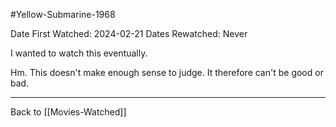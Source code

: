 #Yellow-Submarine-1968

Date First Watched:  2024-02-21
Dates Rewatched:  Never

I wanted to watch this eventually.

Hm.  This doesn't make enough sense to judge.  It therefore can't be good or bad.

---
Back to [[Movies-Watched]]